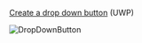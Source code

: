 [Create a drop down button](https://docs.microsoft.com/en-us/windows/uwp/design/controls-and-patterns/buttons#create-a-drop-down-button) (UWP)

![DropDownButton](https://github.com/Kinnara/ModernWpf/blob/master/docs/images/DropDownButton.png)